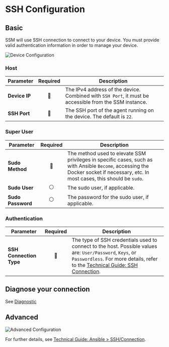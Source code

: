 # SSH Configuration

## Basic
SSM will use SSH connection to connect to your device. You must provide valid authentication information in order to manage your device.

![Device Configuration](/device-configuration/device-configuration-2.png)

### Host
| Parameter     | Required       | Description                                                                             |
|---------------|:--------------:|-----------------------------------------------------------------------------------------|
| **Device IP** | :red_circle:   | The IPv4 address of the device. Combined with `SSH Port`, it must be accessible from the SSM instance. |
| **SSH Port**  | :red_circle:   | The SSH port of the agent running on the device. The default is `22`.                   |

### Super User
| Parameter        | Required       | Description                                                                                                                             |
|------------------|:--------------:|-----------------------------------------------------------------------------------------------------------------------------------------|
| **Sudo Method**  | :red_circle:   | The method used to elevate SSM privileges in specific cases, such as with Ansible `Become`, accessing the Docker socket if necessary, etc. In most cases, this should be `sudo`. |
| **Sudo User**    | :white_circle: | The sudo user, if applicable.                                                                                                           |
| **Sudo Password**| :white_circle: | The password for the sudo user, if applicable.                                                                                         |

### Authentication
| Parameter               | Required       | Description                                                                                                                                                                              |
|-------------------------|:--------------:|------------------------------------------------------------------------------------------------------------------------------------------------------------------------------------------|
| **SSH Connection Type** | :red_circle:   | The type of SSH credentials used to connect to the host. Possible values are: `User/Password`, `Keys`, or `Passwordless`. For more details, refer to the [Technical Guide: SSH Connection](/docs/technical-guide/ssh). |

## Diagnose your connection
See [Diagnostic](/docs/devices/configuration/diagnostic.md)

## Advanced
![Advanced Configuration](/device-configuration/ssh/advanced-1.png)

For further details, see [Technical Guide: Ansible > SSH/Connection](/docs/technical-guide/ansible-connection).